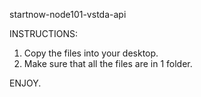 startnow-node101-vstda-api

INSTRUCTIONS:

1. Copy the files into your desktop.
2. Make sure that all the files are in 1 folder.

ENJOY.